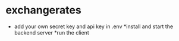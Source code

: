 # exchangerates

* add your own secret key and api key in .env
*install and start the backend server
*run the client

